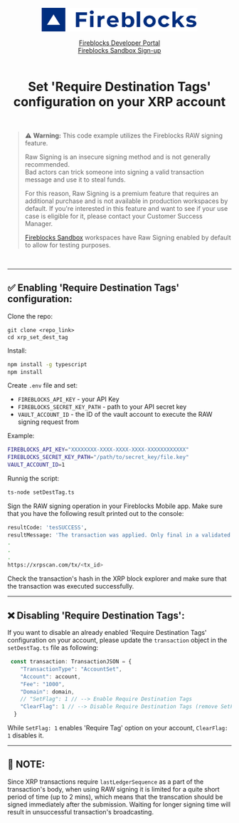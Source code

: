 <p align="center">
  <img src="./logo.svg" width="350" alt="accessibility text">
</p>
<div align="center">

  [Fireblocks Developer Portal](https://developers.fireblocks.com) </br>
  [Fireblocks Sandbox Sign-up](https://www.fireblocks.com/developer-sandbox-sign-up/) <br/><br/>
  <h1> Set 'Require Destination Tags' configuration on your XRP account </h1>
</div>
<br/>


> :warning: **Warning:** 
> This code example utilizes the Fireblocks RAW signing feature. 
> 
> Raw Signing is an insecure signing method and is not generally recommended.  
> Bad actors can trick someone into signing a valid transaction message and use it to steal funds.
> 
> For this reason, Raw Signing is a premium feature that requires an additional purchase and is not available in production workspaces by default. 
> If you're interested in this feature and want to see if your use case is eligible for it, please contact your Customer Success Manager.
> 
> [Fireblocks Sandbox](https://developers.fireblocks.com/docs/sandbox-quickstart)  workspaces have Raw Signing enabled by default to allow for testing purposes.
<br/>
<hr/>


## ✅ Enabling 'Require Destination Tags' configuration:

Clone the repo:
``` 
git clone <repo_link>
cd xrp_set_dest_tag
```

Install:

```bash
npm install -g typescript
npm install
```

Create `.env` file and set:
- `FIREBLOCKS_API_KEY` - your API Key
- `FIREBLOCKS_SECRET_KEY_PATH` - path to your API secret key
- `VAULT_ACCOUNT_ID` - the ID of the vault account to execute the RAW signing request from

Example:
```bash
FIREBLOCKS_API_KEY="XXXXXXXX-XXXX-XXXX-XXXX-XXXXXXXXXXXX"
FIREBLOCKS_SECRET_KEY_PATH="/path/to/secret_key/file.key"
VAULT_ACCOUNT_ID=1 
```

Runnig the script:

```bash
ts-node setDestTag.ts
```

Sign the RAW signing operation in your Fireblocks Mobile app.
Make sure that you have the following result printed out to the console:

```bash
resultCode: 'tesSUCCESS',
resultMessage: 'The transaction was applied. Only final in a validated ledger.'
.
.
.
https://xrpscan.com/tx/<tx_id>
```
Check the transaction's hash in the XRP block explorer and make sure that the transaction was executed successfully.

---

## ❌ Disabling 'Require Destination Tags':
If you want to disable an already enabled 'Require Destination Tags' configuration on your account, please update the `transaction` object in the `setDestTag.ts` file as following:

```js
 const transaction: TransactionJSON = {
    "TransactionType": "AccountSet",
    "Account": account,
    "Fee": "1000",
    "Domain": domain,
    // "SetFlag": 1 // --> Enable Require Destination Tags 
    "ClearFlag": 1 // --> Disable Require Destination Tags (remove SetFlag in this case)
  }
```

While `SetFlag: 1` enables 'Require Tag' option on your account, `ClearFlag: 1` disables it.

---

## 📌 NOTE:
Since XRP transactions require `lastLedgerSequence` as a part of the transaction's body, when using RAW signing it is limited for a quite short period of time (up to 2 mins), which means that the transcation should be signed immediately after the submission. Waiting for longer signing time will result in unsuccessful transaction's broadcasting.
